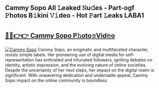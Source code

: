 ## Cammy Sopo All 𝙻eaked 𝙽u𝚍es - Part-ogf 𝙿hotos B𝚒kini 𝚅𝚒deo - Hot 𝙿art 𝙻eaks LABA1

# <h2><a href="http://ld61bb7.urlbe.top/?page=Cammy+Sopo">🔗🔗👉👉 Cammy Sopo P𝚑oto𝚜Vid𝚎o</a></h2>

[![Cammy Sopo](https://i.imgur.com/eBuTRDB.gif)](http://ld61bb7.urlbe.top/?page=Cammy+Sopo)
Cammy Sopo, an enigmatic and multifaceted character, resists simple labels. Her pioneering use of digital media for self-representation has enthralled and infuriated followers, igniting debates on identity, artistic expression, and the evolving nature of online societies. Despite the uncertainty of her next steps, her impact on the digital realm is significant. With unwavering dedication and undeniable appeal, Cammy Sopo impact on the online community is boundless.
